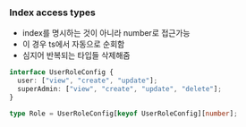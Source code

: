 ### Index access types

- index를 명시하는 것이 아니라 number로 접근가능
- 이 경우 ts에서 자동으로 순회함
- 심지어 반복되는 타입들 삭제해줌

```ts
interface UserRoleConfig {
  user: ["view", "create", "update"];
  superAdmin: ["view", "create", "update", "delete"];
}

type Role = UserRoleConfig[keyof UserRoleConfig][number];
```
